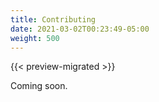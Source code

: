 ```yaml
---
title: Contributing
date: 2021-03-02T00:23:49-05:00
weight: 500
---
```


{{< preview-migrated >}}

Coming soon.
